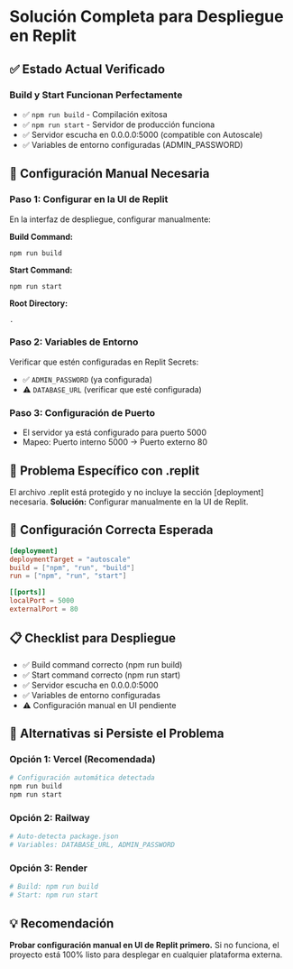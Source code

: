 # Solución Completa para Despliegue en Replit

## ✅ Estado Actual Verificado

### Build y Start Funcionan Perfectamente
- ✅ `npm run build` - Compilación exitosa 
- ✅ `npm run start` - Servidor de producción funciona
- ✅ Servidor escucha en 0.0.0.0:5000 (compatible con Autoscale)
- ✅ Variables de entorno configuradas (ADMIN_PASSWORD)

## 🔧 Configuración Manual Necesaria

### Paso 1: Configurar en la UI de Replit
En la interfaz de despliegue, configurar manualmente:

**Build Command:**
```
npm run build
```

**Start Command:**
```
npm run start
```

**Root Directory:**
```
.
```

### Paso 2: Variables de Entorno
Verificar que estén configuradas en Replit Secrets:
- ✅ `ADMIN_PASSWORD` (ya configurada)
- ⚠️ `DATABASE_URL` (verificar que esté configurada)

### Paso 3: Configuración de Puerto
- El servidor ya está configurado para puerto 5000
- Mapeo: Puerto interno 5000 → Puerto externo 80

## 🚨 Problema Específico con .replit

El archivo .replit está protegido y no incluye la sección [deployment] necesaria.
**Solución:** Configurar manualmente en la UI de Replit.

## 🔄 Configuración Correcta Esperada

```toml
[deployment]
deploymentTarget = "autoscale"
build = ["npm", "run", "build"]
run = ["npm", "run", "start"]

[[ports]]
localPort = 5000
externalPort = 80
```

## 📋 Checklist para Despliegue

- ✅ Build command correcto (npm run build)
- ✅ Start command correcto (npm run start)
- ✅ Servidor escucha en 0.0.0.0:5000
- ✅ Variables de entorno configuradas
- ⚠️ Configuración manual en UI pendiente

## 🚀 Alternativas si Persiste el Problema

### Opción 1: Vercel (Recomendada)
```bash
# Configuración automática detectada
npm run build
npm run start
```

### Opción 2: Railway
```bash
# Auto-detecta package.json
# Variables: DATABASE_URL, ADMIN_PASSWORD
```

### Opción 3: Render
```bash
# Build: npm run build
# Start: npm run start
```

## 💡 Recomendación

**Probar configuración manual en UI de Replit primero.**
Si no funciona, el proyecto está 100% listo para desplegar en cualquier plataforma externa.